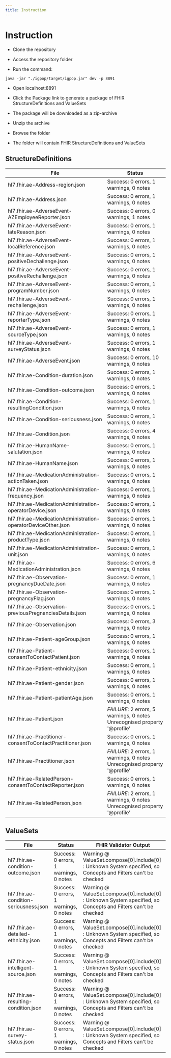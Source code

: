 ```yaml
---
title: Instruction
---
```


# Instruction

- Clone the repository

- Access the repository folder

- Run the command:

```
java -jar "./igpop/target/igpop.jar" dev -p 8891
```

- Open localhost:8891

- Click the Package link to generate a package of FHIR StructureDefinitions and ValueSets

- The package will be downloaded as a zip-archive

- Unzip the archive

- Browse the folder

- The folder will contain FHIR StructureDefinitions and ValueSets

## StructureDefinitions

**File**|**Status**
-----|-----
hl7.fhir.ae-Address-region.json| Success: 0 errors, 1 warnings, 0 notes
hl7.fhir.ae-Address.json| Success: 0 errors, 1 warnings, 0 notes
hl7.fhir.ae-AdverseEvent-AZEmployeeReporter.json| Success: 0 errors, 0 warnings, 1 notes
hl7.fhir.ae-AdverseEvent-lateReason.json| Success: 0 errors, 1 warnings, 0 notes
hl7.fhir.ae-AdverseEvent-localReference.json| Success: 0 errors, 1 warnings, 0 notes
hl7.fhir.ae-AdverseEvent-positiveDechallenge.json| Success: 0 errors, 1 warnings, 0 notes
hl7.fhir.ae-AdverseEvent-positiveRechallenge.json| Success: 0 errors, 1 warnings, 0 notes
hl7.fhir.ae-AdverseEvent-programNumber.json| Success: 0 errors, 1 warnings, 0 notes
hl7.fhir.ae-AdverseEvent-rechallenge.json| Success: 0 errors, 1 warnings, 0 notes
hl7.fhir.ae-AdverseEvent-reporterType.json| Success: 0 errors, 1 warnings, 0 notes
hl7.fhir.ae-AdverseEvent-sourceType.json| Success: 0 errors, 1 warnings, 0 notes
hl7.fhir.ae-AdverseEvent-surveyStatus.json| Success: 0 errors, 1 warnings, 0 notes
hl7.fhir.ae-AdverseEvent.json| Success: 0 errors, 10 warnings, 0 notes
hl7.fhir.ae-Condition-duration.json| Success: 0 errors, 1 warnings, 0 notes
hl7.fhir.ae-Condition-outcome.json| Success: 0 errors, 1 warnings, 0 notes
hl7.fhir.ae-Condition-resultingCondition.json| Success: 0 errors, 1 warnings, 0 notes
hl7.fhir.ae-Condition-seriousness.json| Success: 0 errors, 1 warnings, 0 notes
hl7.fhir.ae-Condition.json| Success: 0 errors, 4 warnings, 0 notes
hl7.fhir.ae-HumanName-salutation.json| Success: 0 errors, 1 warnings, 0 notes
hl7.fhir.ae-HumanName.json| Success: 0 errors, 1 warnings, 0 notes
hl7.fhir.ae-MedicationAdministration-actionTaken.json| Success: 0 errors, 1 warnings, 0 notes
hl7.fhir.ae-MedicationAdministration-frequency.json| Success: 0 errors, 1 warnings, 0 notes
hl7.fhir.ae-MedicationAdministration-operatorDevice.json| Success: 0 errors, 1 warnings, 0 notes
hl7.fhir.ae-MedicationAdministration-operatorDeviceOther.json| Success: 0 errors, 1 warnings, 0 notes
hl7.fhir.ae-MedicationAdministration-productType.json| Success: 0 errors, 1 warnings, 0 notes
hl7.fhir.ae-MedicationAdministration-unit.json| Success: 0 errors, 1 warnings, 0 notes
hl7.fhir.ae-MedicationAdministration.json| Success: 0 errors, 6 warnings, 0 notes
 hl7.fhir.ae-Observation-pregnancyDueDate.json| Success: 0 errors, 1 warnings, 0 notes
hl7.fhir.ae-Observation-pregnancyFlag.json| Success: 0 errors, 1 warnings, 0 notes
hl7.fhir.ae-Observation-previousPregnanciesDetails.json| Success: 0 errors, 1 warnings, 0 notes
hl7.fhir.ae-Observation.json| Success: 0 errors, 3 warnings, 0 notes
 hl7.fhir.ae-Patient-ageGroup.json| Success: 0 errors, 1 warnings, 0 notes
hl7.fhir.ae-Patient-consentToContactPatient.json| Success: 0 errors, 1 warnings, 0 notes
hl7.fhir.ae-Patient-ethnicity.json| Success: 0 errors, 1 warnings, 0 notes
hl7.fhir.ae-Patient-gender.json| Success: 0 errors, 1 warnings, 0 notes
hl7.fhir.ae-Patient-patientAge.json| Success: 0 errors, 1 warnings, 0 notes
hl7.fhir.ae-Patient.json| *FAILURE*: 2 errors, 5 warnings, 0 notes   Unrecognised property '@profile'  
hl7.fhir.ae-Practitioner-consentToContactPractitioner.json| Success: 0 errors, 1 warnings, 0 notes
hl7.fhir.ae-Practitioner.json| *FAILURE*: 2 errors, 1 warnings, 0 notes   Unrecognised property '@profile' 
hl7.fhir.ae-RelatedPerson-consentToContactReporter.json| Success: 0 errors, 1 warnings, 0 notes
hl7.fhir.ae-RelatedPerson.json| *FAILURE*: 2 errors, 1 warnings, 0 notes   Unrecognised property '@profile'


## ValueSets


**File**|**Status**|**FHIR Validator Output**
-----|-----|-----
hl7.fhir.ae-condition-outcome.json|Success: 0 errors, 1 warnings, 0 notes|Warning @ ValueSet.compose[0].include[0] : Unknown System specified, so Concepts and Filters can't be checked
hl7.fhir.ae-condition-seriousness.json|Success: 0 errors, 1 warnings, 0 notes|Warning @ ValueSet.compose[0].include[0] : Unknown System specified, so Concepts and Filters can't be checked
hl7.fhir.ae-detailed-ethnicity.json|Success: 0 errors, 1 warnings, 0 notes|Warning @ ValueSet.compose[0].include[0] : Unknown System specified, so Concepts and Filters can't be checked
hl7.fhir.ae-intelligent-source.json|Success: 0 errors, 1 warnings, 0 notes|Warning @ ValueSet.compose[0].include[0] : Unknown System specified, so Concepts and Filters can't be checked
hl7.fhir.ae-resulting-condition.json|Success: 0 errors, 1 warnings, 0 notes|Warning @ ValueSet.compose[0].include[0] : Unknown System specified, so Concepts and Filters can't be checked
hl7.fhir.ae-survey-status.json|Success: 0 errors, 1 warnings, 0 notes|Warning @ ValueSet.compose[0].include[0] : Unknown System specified, so Concepts and Filters can't be checked
